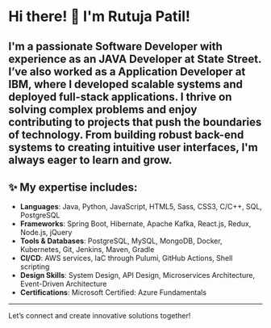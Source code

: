 # Hi there! 👋 I'm Rutuja Patil!

I'm a passionate **Software Developer** with experience as an **JAVA Developer at State Street**. I’ve also worked as a **Application Developer** at IBM, where I developed scalable systems and deployed full-stack applications. I thrive on solving complex problems and enjoy contributing to projects that push the boundaries of technology. From building robust back-end systems to creating intuitive user interfaces, I'm always eager to learn and grow.
---

## ✨ My expertise includes:

- **Languages**: Java, Python, JavaScript, HTML5, Sass, CSS3, C/C++, SQL, PostgreSQL
- **Frameworks**:  Spring Boot, Hibernate, Apache Kafka, React.js, Redux, Node.js, jQuery
- **Tools & Databases**: PostgreSQL, MySQL, MongoDB, Docker, Kubernetes, Git, Jenkins, Maven, Gradle 
- **CI/CD**: AWS services, IaC through Pulumi, GitHub Actions, Shell scripting
- **Design Skills**: System Design, API Design, Microservices Architecture, Event-Driven Architecture
- **Certifications**: Microsoft Certified: Azure Fundamentals
  

---

Let’s connect and create innovative solutions together!
